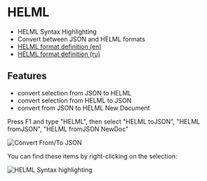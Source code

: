 # HELML

 - HELML Syntax Highlighting
 - Convert between JSON and HELML formats
 - [HELML format definition (en)](https://github.com/dynoser/HELML/blob/master/docs/README-HELML_en.md)
 - [HELML format definition (ru)](https://github.com/dynoser/HELML/blob/master/docs/README-HELML_ru.md)

## Features

 - convert selection from JSON to HELML
 - convert selection from HELML to JSON
 - convert from JSON to HELML New Document

Press F1 and type "HELML", then select "HELML toJSON", "HELML fromJSON", "HELML fromJSON NewDoc"

![Convert From/To JSON](https://i.imgur.com/bBCcYwm.gif)

You can find these items by right-clicking on the selection:

![HELML Syntax highlighting](https://i.imgur.com/WVYC9wQ.gif)


